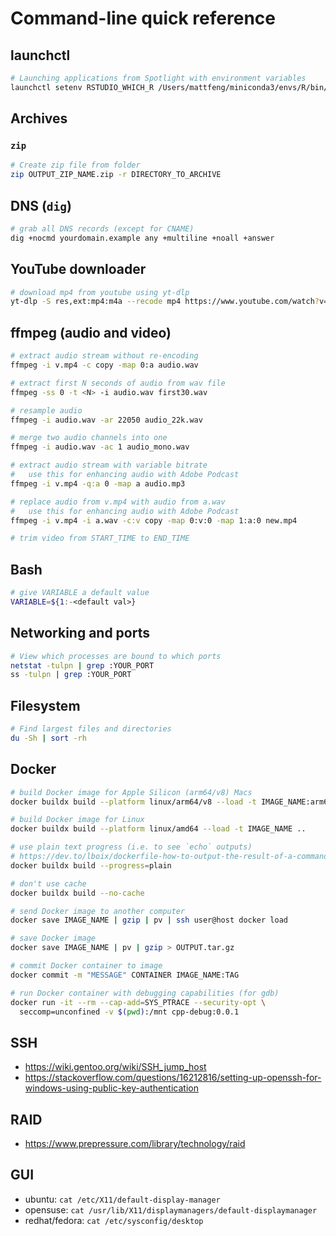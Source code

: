 # Command-line quick reference

## launchctl

```bash
# Launching applications from Spotlight with environment variables
launchctl setenv RSTUDIO_WHICH_R /Users/mattfeng/miniconda3/envs/R/bin/R
```

## Archives

### `zip`

```bash
# Create zip file from folder
zip OUTPUT_ZIP_NAME.zip -r DIRECTORY_TO_ARCHIVE
```

## DNS (`dig`)

```bash
# grab all DNS records (except for CNAME)
dig +nocmd yourdomain.example any +multiline +noall +answer
```

## YouTube downloader

```bash
# download mp4 from youtube using yt-dlp
yt-dlp -S res,ext:mp4:m4a --recode mp4 https://www.youtube.com/watch?v=dQw4w9WgXcQ
```

## ffmpeg (audio and video)
```bash
# extract audio stream without re-encoding
ffmpeg -i v.mp4 -c copy -map 0:a audio.wav

# extract first N seconds of audio from wav file
ffmpeg -ss 0 -t <N> -i audio.wav first30.wav

# resample audio
ffmpeg -i audio.wav -ar 22050 audio_22k.wav

# merge two audio channels into one
ffmpeg -i audio.wav -ac 1 audio_mono.wav

# extract audio stream with variable bitrate
# 	use this for enhancing audio with Adobe Podcast
ffmpeg -i v.mp4 -q:a 0 -map a audio.mp3

# replace audio from v.mp4 with audio from a.wav
# 	use this for enhancing audio with Adobe Podcast
ffmpeg -i v.mp4 -i a.wav -c:v copy -map 0:v:0 -map 1:a:0 new.mp4

# trim video from START_TIME to END_TIME

```

## Bash

```bash
# give VARIABLE a default value
VARIABLE=${1:-<default val>}
```

## Networking and ports

```bash
# View which processes are bound to which ports
netstat -tulpn | grep :YOUR_PORT
ss -tulpn | grep :YOUR_PORT
```

## Filesystem

```bash
# Find largest files and directories
du -Sh | sort -rh
```

## Docker

```bash
# build Docker image for Apple Silicon (arm64/v8) Macs
docker buildx build --platform linux/arm64/v8 --load -t IMAGE_NAME:arm64 ..

# build Docker image for Linux
docker buildx build --platform linux/amd64 --load -t IMAGE_NAME ..

# use plain text progress (i.e. to see `echo` outputs)
# https://dev.to/lboix/dockerfile-how-to-output-the-result-of-a-command-when-building-an-image-35dp
docker buildx build --progress=plain

# don't use cache
docker buildx build --no-cache

# send Docker image to another computer
docker save IMAGE_NAME | gzip | pv | ssh user@host docker load

# save Docker image
docker save IMAGE_NAME | pv | gzip > OUTPUT.tar.gz

# commit Docker container to image
docker commit -m "MESSAGE" CONTAINER IMAGE_NAME:TAG

# run Docker container with debugging capabilities (for gdb)
docker run -it --rm --cap-add=SYS_PTRACE --security-opt \
  seccomp=unconfined -v $(pwd):/mnt cpp-debug:0.0.1
```

## SSH
- https://wiki.gentoo.org/wiki/SSH_jump_host
- https://stackoverflow.com/questions/16212816/setting-up-openssh-for-windows-using-public-key-authentication

## RAID
- https://www.prepressure.com/library/technology/raid

## GUI
- ubuntu: `cat /etc/X11/default-display-manager`
- opensuse: `cat /usr/lib/X11/displaymanagers/default-displaymanager`
- redhat/fedora: `cat /etc/sysconfig/desktop`
